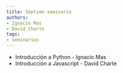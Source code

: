 ```yaml
---
title: Séptimo seminario
authors:
- Ignacio Mas
- David Charte
tags:
- seminarios
---
```



  * Introducción a Python - Ignacio Mas
  * Introducción a Javascript - David Charte
